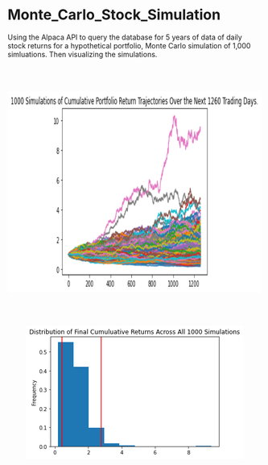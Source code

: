 # Monte_Carlo_Stock_Simulation
Using the Alpaca API  to query the database for 5 years of data of daily stock returns for a hypothetical portfolio, Monte Carlo simulation of 1,000 simluations. Then visualizing the simulations.
<br>
<br>
<br>
<br>
<p align="center"><img src="Images/MC_fiveyear_sim_plot.png" width="1000" height="400" /></p>
<br>
<br>
<p align="center"><img src="Images/MC_fiveyear_dist_plot.png"  /></p>
